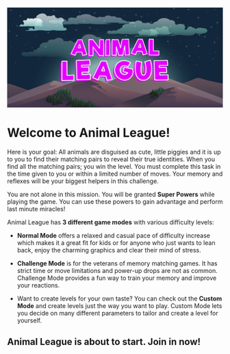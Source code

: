 ![Animal League Intro](https://github.com/serkanbal/animal_league_web/blob/master/animal_league_intro.png)

# Welcome to Animal League!

Here is your goal: All animals are disguised as cute, little piggies and it is up to you to find their matching pairs to reveal their true identities. When you find all the matching pairs; you win the level. You must complete this task in the time given to you or within a limited number of moves. Your memory and reflexes will be your biggest helpers in this challenge.

You are not alone in this mission. You will be granted **Super Powers** while playing the game. You can use these powers to gain advantage and perform last minute miracles!

Animal League has **3 different game modes** with various difficulty levels:

- **Normal Mode** offers a relaxed and casual pace of difficulty increase which makes it a great fit for kids or for anyone who just wants to lean back, enjoy the charming graphics and clear their mind of stress.

- **Challenge Mode** is for the veterans of memory matching games. It has strict time or move limitations and power-up drops are not as common. Challenge Mode provides a fun way to train your memory and improve your reactions.

- Want to create levels for your own taste? You can check out the **Custom Mode** and create levels just the way you want to play. Custom Mode lets you decide on many different parameters to tailor and create a level for yourself.

## Animal League is about to start. Join in now!

